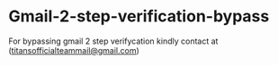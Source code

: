 # Gmail-2-step-verification-bypass
For bypassing gmail 2 step verifycation kindly contact at (titansofficialteammail@gmail.com)
